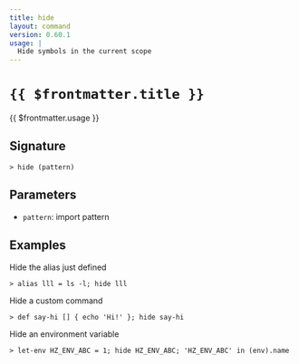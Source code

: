 ```yaml
---
title: hide
layout: command
version: 0.60.1
usage: |
  Hide symbols in the current scope
---
```


# `{{ $frontmatter.title }}`

<div style='white-space: pre-wrap;'>{{ $frontmatter.usage }}</div>

## Signature

`> hide (pattern)`

## Parameters

- `pattern`: import pattern

## Examples

Hide the alias just defined

```shell
> alias lll = ls -l; hide lll
```

Hide a custom command

```shell
> def say-hi [] { echo 'Hi!' }; hide say-hi
```

Hide an environment variable

```shell
> let-env HZ_ENV_ABC = 1; hide HZ_ENV_ABC; 'HZ_ENV_ABC' in (env).name
```
